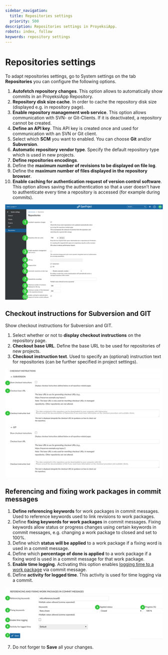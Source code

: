 ```yaml
---
sidebar_navigation:
  title: Repositories settings
  priority: 500
description: Repositories settings in ProyeksiApp.
robots: index, follow
keywords: repository settings
---
```

# Repositories settings

To adapt repositories settings, go to System settings on the tab **Repositories** you can configure the following options.

1. **Autofetch repository changes**. This option allows to automatically show commits in an ProyeksiApp Repository.
2. **Repository disk size cache**. In order to cache the repository disk size (displayed e.g. in repository page).
3. **Enable repository management web service**. This option allows communication with SVN- or Git-Clients. If it is deactivated, a repository cannot be created.
4. **Define an API key**. This API key is created once and used for communication with an SVN or Git client.
5. Select which **SCM** you want to enabled. You can choose **Git** and/or **Subversion**.
6. **Automatic repository vendor type**. Specify the default repository type which is used in new projects.
7. **Define repositories encodings**.
8. Define the **maximum number of revisions to be displayed on file log**.
9. Define the **maximum number of files displayed in the repository browser**.
10. **Enable caching for authentication request of version control software**. This option allows saving the authentication so that a user doesn’t have to authenticate every time a repository is accessed (for  example during commits).

![repository-settings-administration](image-20210422095627477.png)



## Checkout instructions for Subversion and GIT

Show checkout instructions for Subversion and GIT.

1. Select whether or not to **display checkout instructions** on the repository page.
2. **Checkout base URL**. Define the base URL to be used for repositories of new projects.
3. **Checkout instruction text**. Used to specify an (optional) instruction text for repositories (can be further specified in project settings).

![Sys-admin-system-settings-repositories-checkout-instructions](Sys-admin-system-settings-repositories-checkout-instructions.png)

## Referencing and fixing work packages in commit messages

1. **Define referencing keywords** for work packages in commit messages.  Used to reference keywords used to link revisions to work packages.
2. Define **fixing keywords for work packages** in commit messages. Fixing keywords allow status or progress changes using certain keywords in commit messages, e.g. changing a work package to closed and set to 100%.
3. Define which **status will be applied** to a work package if a fixing word is used in a commit message.
4. Define which **percentage of done is applied** to a work package if a fixing word is used in a commit message for that work package.
5. **Enable time logging**. Activating this option enables [logging time to a work package](../../../user-guide/time-and-costs/time-tracking) via commit message.
6. Define **activity for logged time**. This activity is used for time logging via a commit.

![Sys-admin-system-settings-repositories-fixing-commit-messages](Sys-admin-system-settings-repositories-fixing-commit-messages.png)

7. Do not forger to **Save** all your changes.